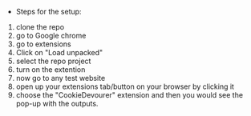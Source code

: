  - Steps for the setup:

1) clone the repo
2) go to Google chrome
3) go to extensions
4) Click on "Load unpacked"
5) select the repo project
6) turn on the extention
7) now go to any test website
8) open up your extensions tab/button on your browser by clicking it
9) choose the "CookieDevourer" extension and then you would see the pop-up with the outputs. 
